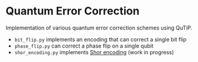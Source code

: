 # Quantum Error Correction    
Implementation of various quantum error correction schemes using QuTiP.

*  `bit_flip.py` implements an encoding that can correct a single bit flip   
*  `phase_flip.py` can correct a phase flip on a single qubit   
*  `shor_encoding.py` implements [Shor encoding](https://en.wikipedia.org/wiki/Quantum_error_correction#The_Shor_code) (work in progress)

